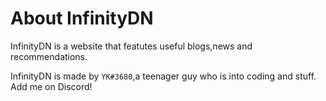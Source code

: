 # About InfinityDN

InfinityDN is a website that featutes useful blogs,news and recommendations.

InfinityDN is made by `YK#3680`,a teenager guy who is into coding and stuff. Add me on Discord!